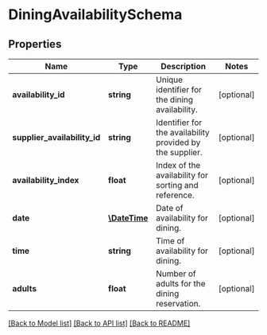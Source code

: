 # DiningAvailabilitySchema

## Properties
Name | Type | Description | Notes
------------ | ------------- | ------------- | -------------
**availability_id** | **string** | Unique identifier for the dining availability. | [optional] 
**supplier_availability_id** | **string** | Identifier for the availability provided by the supplier. | [optional] 
**availability_index** | **float** | Index of the availability for sorting and reference. | [optional] 
**date** | [**\DateTime**](\DateTime.md) | Date of availability for dining. | [optional] 
**time** | **string** | Time of availability for dining. | [optional] 
**adults** | **float** | Number of adults for the dining reservation. | [optional] 

[[Back to Model list]](../../README.md#documentation-for-models) [[Back to API list]](../../README.md#documentation-for-api-endpoints) [[Back to README]](../../README.md)

